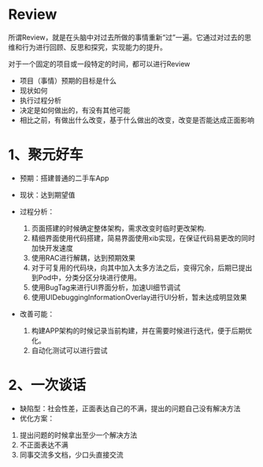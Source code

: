 # Review
所谓Review，就是在头脑中对过去所做的事情重新“过”一遍。它通过对过去的思维和行为进行回顾、反思和探究，实现能力的提升。

对于一个固定的项目或一段特定的时间，都可以进行Review

- 项目（事情）预期的目标是什么
- 现状如何
- 执行过程分析
- 决定是如何做出的，有没有其他可能
- 相比之前，有做出什么改变，基于什么做出的改变，改变是否能达成正面影响

# 1、聚元好车
- 预期：搭建普通的二手车App
- 现状：达到期望值
- 过程分析：

  1. 页面搭建的时候确定整体架构，需求改变时临时更改架构.
  2. 精细界面使用代码搭建，简易界面使用xib实现，在保证代码易更改的同时加快开发速度
  3. 使用RAC进行解耦，达到预期效果
  4. 对于可复用的代码块，向其中加入太多方法之后，变得冗余，后期已提出到Pod中，分类分区分块进行使用。
  6. 使用BugTag来进行UI界面分析，加速UI细节调试
  7. 使用UIDebuggingInformationOverlay进行UI分析，暂未达成明显效果

- 改善可能：

  1. 构建APP架构的时候记录当前构建，并在需要时候进行迭代，便于后期优化。
  2. 自动化测试可以进行尝试

# 2、一次谈话
- 缺陷型：社会性差，正面表达自己的不满，提出的问题自己没有解决方法
- 优化方案：
1. 提出问题的时候拿出至少一个解决方法
2. 不正面表达不满
3. 同事交流多文档，少口头直接交流  
